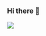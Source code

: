 ### Hi there 👋

<!--
**Operfectlove/Operfectlove** is a ✨ _special_ ✨ repository because its `README.md` (this file) appears on your GitHub profile.

Here are some ideas to get you started:

- 🔭 I’m currently working on ...
- 🌱 I’m currently learning ...
- 👯 I’m looking to collaborate on ...
- 🤔 I’m looking for help with ...
- 💬 Ask me about ...
- 📫 How to reach me: ...
- 😄 Pronouns: ...
- ⚡ Fun fact: ...
-->

<a href="https://instagram.com/monochrome.work" target="_blank"><img src="https://img.shields.io/badge/monochrome.work-DD2A7B?style=flat&logo=E4405F&logoColor=FFFFFF"/></a>

